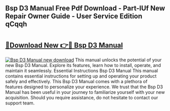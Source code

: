 ## Bsp D3 Manual Free Pdf Download - Part-IUf New Repair Owner Guide - User Service Edition qCqqh

# <h2><a href="http://bc31978.oget.top/?id=Bsp+D3+Manual">🔗Download New 👉🔴 Bsp D3 Manual</a></h2>

[![Bsp D3 Manual new download](https://i.imgur.com/5g1atiW.png)](http://bc31978.oget.top/?id=Bsp+D3+Manual)
This manual unlocks the potential of your new Bsp D3 Manual. Explore its features, learn how to install, operate, and maintain it seamlessly. Essential Instructions Bsp D3 Manual This manual contains essential instructions for setting up and operating your product safely and effectively. This Bsp D3 Manual comes with a plethora of features designed to personalize your experience. We trust that the Bsp D3 Manual has been useful in your journey to familiarize yourself with your new acquisition. Should you require assistance, do not hesitate to contact our support team.

